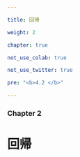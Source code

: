 ```yaml
---

title: 回帰

weight: 2

chapter: true

not_use_colab: true

not_use_twitter: true

pre: "<b>4.2 </b>"

---
```




### Chapter 2



# 回帰



